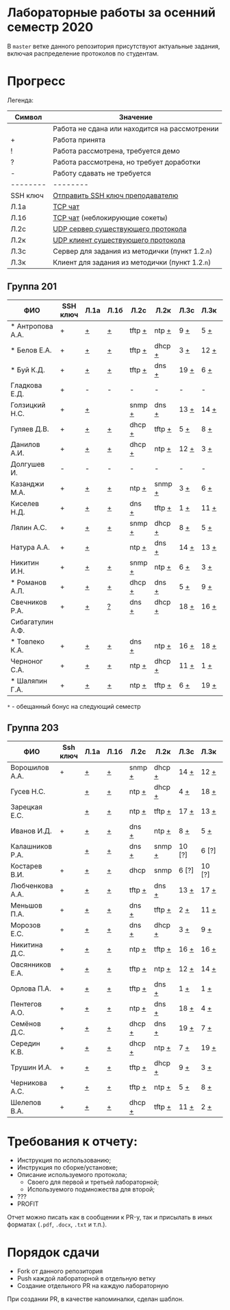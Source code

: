 # Лабораторные работы за осенний семестр 2020

В `master` ветке данного репозитория присутствуют актуальные задания, включая 
распределение протоколов по студентам.

# Прогресс

Легенда:

| Символ   | Значение                                                                                   |
| --       | --                                                                                         |
|          | Работа не сдана или находится на рассмотрении                                              |
| +        | Работа принята                                                                             |
| !        | Работа рассмотрена, требуется демо                                                         |
| ?        | Работа рассмотрена, но требует доработки                                                   |
| -        | Работу сдавать не требуется                                                                |
| -------- | --------                                                                                   |
| SSH ключ | [Отправить SSH ключ преподавателю](https://insysnw.github.io/labs/900-ssh-keygen/)         |
| Л.1a     | [TCP чат](https://insysnw.github.io/labs/01-tcp-chat/)                                     |
| Л.1б     | [TCP чат](https://insysnw.github.io/labs/01-tcp-chat/) (неблокирующие сокеты)              |
| Л.2c     | [UDP сервер существующего протокола](https://insysnw.github.io/labs/02-udp-real-protocol/) |
| Л.2к     | [UDP клиент существующего протокола](https://insysnw.github.io/labs/02-udp-real-protocol/) |
| Л.3с     | Сервер для задания из методички (пункт 1.2.`n`)                                            |
| Л.3к     | Клиент для задания из методички (пункт 1.2.`n`)                                            |

## Группа 201

| ФИО               | SSH ключ | Л.1a                | Л.1б                | Л.2c                     | Л.2к                     | Л.3с                   | Л.3к                   | Оценка  | Л.4                 |
| --                | --       | --                  | --                  | --                       | --                       | --                     | --                     | --      | --                  |
| *  Антропова А.А. | +        | [+](../../pull/21)  | [+](../../pull/64)  | tftp [+](../../pull/69)  | ntp [+](../../pull/70)   | 9 [+](../../pull/76)   | 5 [+](../../pull/89)   | зачтено | [+](../../pull/182) |
| *  Белов Е.А.     | +        | [+](../../pull/10)  | [+](../../pull/65)  | tftp [+](../../pull/34)  | dhcp [+](../../pull/43)  | 3 [+](../../pull/71)   | 12 [+](../../pull/98)  | зачтено | [+](../../pull/181) |
| *  Буй К.Д.       | +        | [+](../../pull/12)  | [+](../../pull/12)  | tftp [+](../../pull/18)  | dns [+](../../pull/18)   | 19 [+](../../pull/91)  | 6 [+](../../pull/91)   | зачтено | [+](../../pull/175) |
| Гладкова Е.Д.     | +        | -                   | -                   | -                        | -                        | -                      | -                      | зачтено | [+](../../pull/186) |
| Голзицкий Н.С.    | +        | [+](../../pull/46)  |                     | snmp [+](../../pull/63)  | dns [+](../../pull/63)   | 13 [+](../../pull/85)  | 14 [+](../../pull/85)  | зачтено | [+](../../pull/195) |
| Гуляев Д.В.       | +        | [+](../../pull/50)  | [+](../../pull/50)  | dhcp [+](../../pull/95)  | tftp [+](../../pull/116) | 5 [+](../../pull/133)  | 8 [+](../../pull/140)  | зачтено | [+](../../pull/194) |
| Данилов А.И.      | +        | [+](../../pull/120) | [+](../../pull/121) | dhcp [+](../../pull/118) | ntp [+](../../pull/119)  | 12 [+](../../pull/106) | 3 [+](../../pull/105)  | зачтено | [?](../../pull/190) |
| Долгушев И.       | -        | -                   | -                   | -                        | -                        | -                      | -                      | -       | [+](../../pull/198) |
| Казанджи М.А.     | +        | [+](../../pull/7)   | [+](../../pull/7)   | ntp [+](../../pull/145)  | snmp [+](../../pull/145) | 3 [+](../../pull/146)  | 6 [+](../../pull/148)  | зачтено | [+](../../pull/178) |
| Киселев Н.Д.      | +        | [+](../../pull/97)  | [+](../../pull/97)  | dns [+](../../pull/143)  | tftp [+](../../pull/143) | 1 [+](../../pull/149)  | 11 [+](../../pull/150) | зачтено | [?](../../pull/201) |
| Лялин А.С.        | +        | [+](../../pull/80)  | [+](../../pull/151) | snmp [+](../../pull/160) | dhcp [+](../../pull/152) | 8 [+](../../pull/135)  | 5 [+](../../pull/136)  | зачтено | [+](../../pull/189) |
| Натура А.А.       | +        | [+](../../pull/17)  |                     | ntp [+](../../pull/29)   | dns [+](../../pull/29)   | 14 [+](../../pull/83)  | 13 [+](../../pull/83)  | зачтено | [+](../../pull/171) |
| Никитин И.Н.      | +        | [+](../../pull/108) | [+](../../pull/159) | snmp [+](../../pull/154) | ntp [+](../../pull/147)  | 6 [+](../../pull/148)  | 3 [+](../../pull/146)  | зачтено | [+](../../pull/197) |
| * Романов А.Л.    | +        | [+](../../pull/66)  | [+](../../pull/66)  | dhcp [+](../../pull/68)  | dns [+](../../pull/67)   | 5 [+](../../pull/89)   | 9 [+](../../pull/76)   | зачтено | [+](../../pull/196) |
| Свечников Р.А.    | +        | [+](../../pull/6)   | [?](../../pull/94)  | dns [+](../../pull/93)   | dhcp [+](../../pull/93)  | 18 [+](../../pull/62)  | 16 [+](../../pull/62)  | зачтено | [+](../../pull/172) |
| Сибагатулин А.Ф.  |          |                     |                     |                          |                          |                        |                        |         |                     |
| * Товпеко К.А.    | +        | [+](../../pull/2)   | [+](../../pull/2)   | dns [+](../../pull/3)    | ntp [+](../../pull/3)    | 16 [+](../../pull/61)  | 18 [+](../../pull/61)  | зачтено | [+](../../pull/170) |
| Черноног С.А.     | +        | [+](../../pull/92)  | [+](../../pull/107) | ntp [+](../../pull/134)  | dhcp [+](../../pull/134) | 11 [+](../../pull/150) | 1 [+](../../pull/149)  | зачтено | [+](../../pull/173) |
| * Шаляпин Г.А.    | +        | [+](../../pull/37)  | [+](../../pull/37)  | ntp [+](../../pull/96)   | tftp [+](../../pull/96)  | 6 [+](../../pull/91)   | 19 [+](../../pull/91)  | зачтено | [+](../../pull/199) |

`*` - обещанный бонус на следующий семестр

## Группа 203

| ФИО             | Ssh ключ | Л.1a                | Л.1б                | Л.2с                     | Л.2к                      | Л.3с                   | Л.3к                   | Оценка  | Л.4                 |
| --              | --       | --                  | --                  | --                       | --                        | --                     | --                     | --      | --                  |
| Ворошилов А.А.  | +        | [+](../../pull/124) | [+](../../pull/124) | snmp [+](../../pull/132) | dhcp [+](../../pull/36)   | 14 [+](../../pull/130) | 12 [+](../../pull/131) | зачтено |                     |
| Гусев Н.С.      |          | [+](../../pull/33)  | [+](../../pull/103) | ntp [+](../../pull/84)   | dhcp [+](../../pull/88)   | 4 [+](../../pull/77)   | 18 [+](../../pull/75)  | зачтено | [+](../../pull/191) |
| Зарецкая Е.С.   |          | [+](../../pull/126) | [+](../../pull/127) | ntp [+](../../pull/129)  | tftp  [+](../../pull/128) | 17 [+](../../pull/59)  | 13 [+](../../pull/57)  | зачтено | [+](../../pull/188) |
| Иванов И.Д.     | +        | [+](../../pull/48)  | [+](../../pull/13)  | dns [+](../../pull/35)   | ntp [+](../../pull/26)    | 8 [+](../../pull/55)   | 5 [+](../../pull/51)   | зачтено | [+](../../pull/192) |
| Калашников Р.А. |          | [+](../../pull/144) | [+](../../pull/144) | dns [+](../../pull/153)  | snmp [+](../../pull/155)  | 10 [?]                 | 6 [?]                  | зачтено |                     |
| Костарев В.И.   | +        | [+](../../pull/157) | [+](../../pull/158) | dhcp                     | snmp                      | 6 [?]                  | 10 [?]                 | зачтено |                     |
| Любченкова А.А. | +        | [+](../../pull/15)  | [+](../../pull/39)  | tftp [+](../../pull/23)  | dns [+](../../pull/19)    | 13 [+](../../pull/53)  | 17 [+](../../pull/58)  | зачтено | [+](../../pull/176) |
| Меньшов П.А.    | +        | [+](../../pull/109) | [+](../../pull/125) | dns [+](../../pull/20)   | tftp [+](../../pull/24)   | 2 [+](../../pull/112)  | 11 [+](../../pull/114) | зачтено | [+](../../pull/187) |
| Морозов Е.С.    | +        | [+](../../pull/73)  | [+](../../pull/74)  | dns [+](../../pull/104)  | dhcp [+](../../pull/99)   | 3 [+](../../pull/82)   | 9 [+](../../pull/)     | зачтено | [+](../../pull/179) |
| Никитина Д.С.   | +        | [+](../../puul/115) | [+](../../pull/156) | ntp [+](../../pull/167)  | tftp [+](../../pull/168)  | 16 [+](../../pull/169) | 16 [+](../../pull/169) | зачтено | [+](../../pull/184) |
| Овсянников Е.А. | +        | [+](../../pull/11)  | [+](../../pull/16)  | tftp [+](../../pull/44)  | ntp [+](../../pull/45)    | 12 [+](../../pull/60)  | 14 [+](../../pull/54)  | зачтено | [+](../../pull/180) |
| Орлова П.А.     | +        | [+](../../pull/137) | [+](../../pull/138) | tftp [+](../../pull/139) | dns [+](../../pull/141)   | 1 [+](../../pull/142)  | 1 [+](../../pull/142)  | зачтено |                     |
| Пентегов А.О.   | +        | [+](../../pull/30)  | [+](../../pull/31)  | ntp [+](../../pull/102)  | dns [+](../../pull/102)   | 18 [+](../../pull/78)  | 4 [+](../../pull/78)   | зачтено |                     |
| Семёнов Д.С.    | +        | [+](../../pull/4)   | [+](../../pull/42)  | dhcp [+](../../pull/32)  | dns [+](../../pull/40)    | 19 [+](../../pull/100) | 7 [+](../../pull/101)  | зачтено | [+](../../pull/174) |
| Середин К.В.    | +        | [+](../../pull/5)   | [+](../../pull/117) | dhcp [+](../../pull/122) | ntp [+](../../pull/38)    | 7 [+](../../pull/101)  | 19 [+](../../pull/100) | зачтено | [+](../../pull/185) |
| Трушин И.А.     | +        | [+](../../pull/49)  | [+](../../pull/41)  | tftp [+](../../pull/72)  | dhcp [+](../../pull/79)   | 9 [+](../../pull/87)   | 3 [+](../../pull/81)   | зачтено | [+](../../pull/177) |
| Черникова А.С.  | +        | [+](../../pull/47)  | [+](../../pull/14)  | tftp [+](../../pull/22)  | ntp [+](../../pull/25)    | 5 [+](../../pull/52)   | 8 [+](../../pull/56)   | зачтено | [+](../../pull/193) |
| Шелепов В.А.    | +        | [+](../../pull/110) | [+](../../pull/123) | dhcp [+](../../pull/27)  | tftp [+](../../pull/28)   | 11 [+](../../pull/113) | 2 [+](../../pull/111)  | зачтено | [+](../../pull/183) |

# Требования к отчету:

* Инструкция по использованию;
* Инструкция по сборке/установке;
* Описание используемого протокола;
  * Своего для первой и третьей лабораторной;
  * Используемого подмножества для второй;
* ???
* PROFIT

Отчет можно писать как в сообщении к PR-у, так и присылать в иных 
форматах (`.pdf`, `.docx`, `.txt` и т.п.).

# Порядок сдачи

* Fork от данного репозитория
* Push каждой лабораторной в отдельную ветку
* Создание отдельного PR на каждую лабораторную

При создании PR, в качестве напоминалки, сделан шаблон.
